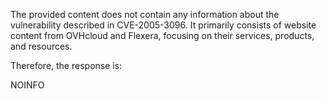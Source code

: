 The provided content does not contain any information about the vulnerability described in CVE-2005-3096. It primarily consists of website content from OVHcloud and Flexera, focusing on their services, products, and resources.

Therefore, the response is:

NOINFO